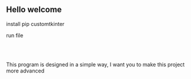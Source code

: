 ## Hello welcome
<p>install pip customtkinter</p>
<h>run file</h>

<br><br>
<p>This program is designed in a simple way, I want you to make this project more advanced</p>
<GoodBye>